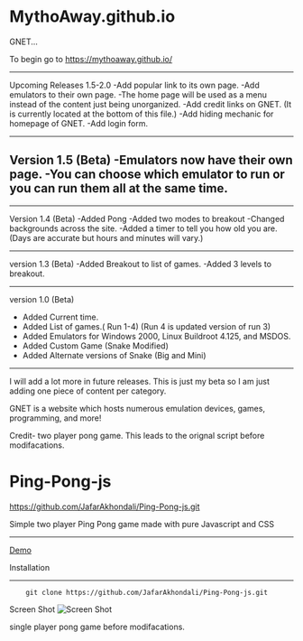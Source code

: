# MythoAway.github.io

GNET...

To begin go to https://mythoaway.github.io/






_________________________________________________________________________________________________
Upcoming Releases 1.5-2.0
-Add popular link to its own page.
-Add emulators to their own page.
-The home page will be used as a menu instead of the content just being unorganized. 
-Add credit links on GNET. (It is currently located at the bottom of this file.)
-Add hiding mechanic for homepage of GNET.
-Add login form.
_________________________________________________________________________________________________
Version 1.5 (Beta)
-Emulators now have their own page.
-You can choose which emulator to run or you can run them all at the same time.
-
_________________________________________________________________________________________________
Version 1.4 (Beta) 
-Added Pong
-Added two modes to breakout
-Changed backgrounds across the site.
-Added a timer to tell you how old you are. (Days are accurate but hours and minutes will vary.)
_________________________________________________________________________________________________
version 1.3 (Beta) 
-Added Breakout to list of games.
-Added 3 levels to breakout.
_________________________________________________________________________________________________
version 1.0 (Beta)
- Added Current time.
- Added List of games.( Run 1-4) (Run 4 is updated version of run 3)
- Added Emulators for Windows 2000, Linux Buildroot 4.125, and MSDOS.
- Added Custom Game (Snake Modified)
- Added Alternate versions of Snake (Big and Mini)
_________________________________________________________________________________________________








I will add a lot more in future releases.  This is just my beta so I am just adding one piece of content per category. 


GNET is a website which hosts numerous emulation devices, games, programming, and more! 




 

Credit-
two player pong game. This leads to the orignal script before modifacations.
# Ping-Pong-js

https://github.com/JafarAkhondali/Ping-Pong-js.git

Simple two player Ping Pong game made with pure Javascript and CSS
_____
[Demo](http://codepen.io/JafarAKhondali/pen/ZpzRXG)

Installation
_____________
```git
    git clone https://github.com/JafarAkhondali/Ping-Pong-js.git
```

Screen Shot
![Screen Shot](http://up.0se.ir/uploads/eea2bcd1f275502bbe9d27a998af45e50da30709.png)

single player pong game before modifacations.





















